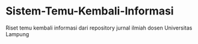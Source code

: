 # Sistem-Temu-Kembali-Informasi
Riset temu kembali informasi dari repository jurnal ilmiah dosen Universitas Lampung
